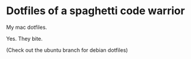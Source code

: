 # Dotfiles of a spaghetti code warrior

My mac dotfiles.

Yes. They bite.

(Check out the ubuntu branch for debian dotfiles)
